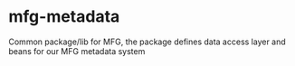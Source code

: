 # mfg-metadata

Common package/lib for MFG, the package defines data access layer and beans for our MFG metadata system
